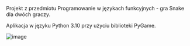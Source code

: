 Projekt z przedmiotu Programowanie w językach funkcyjnych - gra Snake dla dwóch graczy.

Aplikacja w języku Python 3.10 przy użyciu biblioteki PyGame.

![image](https://user-images.githubusercontent.com/64275167/163245932-ce9c054e-2333-4c87-9f44-72520ed1e360.png)
